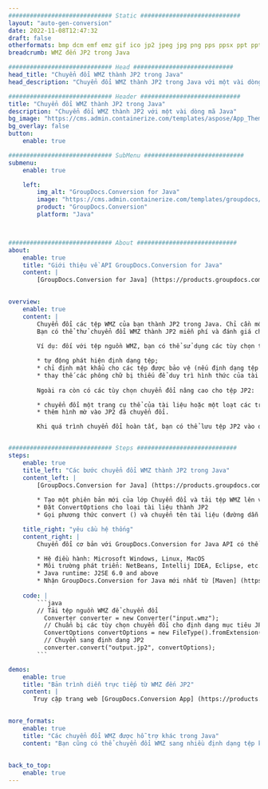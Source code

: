 ```yaml
---
############################# Static ############################
layout: "auto-gen-conversion"
date: 2022-11-08T12:47:32
draft: false
otherformats: bmp dcm emf emz gif ico jp2 jpeg jpg png pps ppsx ppt pptx psb psd svg svgz tga tif tiff webp wmf wmz
breadcrumb: WMZ đến JP2 trong Java

############################# Head ############################
head_title: "Chuyển đổi WMZ thành JP2 trong Java"
head_description: "Chuyển đổi WMZ thành JP2 trong Java với một vài dòng mã. Chuyển đổi hơn 160 định dạng tệp bằng API chuyển đổi tài liệu GroupDocs cho Java"

############################# Header ############################
title: "Chuyển đổi WMZ thành JP2 trong Java"
description: "Chuyển đổi WMZ thành JP2 với một vài dòng mã Java"
bg_image: "https://cms.admin.containerize.com/templates/aspose/App_Themes/V3/images/bg/header1.png"
bg_overlay: false
button:
    enable: true

############################# SubMenu ############################
submenu:
    enable: true

    left:
        img_alt: "GroupDocs.Conversion for Java"
        image: "https://cms.admin.containerize.com/templates/groupdocs/images/product-logos/90x90-noborder/groupdocs-conversion-java.png"
        product: "GroupDocs.Conversion"
        platform: "Java"



############################# About ############################
about:
    enable: true
    title: "Giới thiệu về API GroupDocs.Conversion for Java"
    content: |
        [GroupDocs.Conversion for Java] (https://products.groupdocs.com/conversion/java/) là một API chuyển đổi định dạng tệp nâng cao để chuyển đổi giữa các định dạng hình ảnh và tài liệu phổ biến như Microsoft Office, OpenDocument, PDF, HTML, email, CAD. và hơn thế nữa chỉ với một vài dòng mã. API gốc tự động phát hiện các định dạng của tài liệu gốc và cung cấp nhiều tùy chọn để tùy chỉnh các tài liệu được chuyển đổi. Cùng với chức năng trích xuất thông tin từ tài liệu, nó còn hỗ trợ bộ nhớ đệm kết quả chuyển đổi vào đĩa cục bộ theo mặc định. Tuy nhiên, bất kỳ loại bộ nhớ đệm nào cũng có thể được hỗ trợ bằng cách triển khai các giao diện thích hợp - Amazon S3, Dropbox, Google Drive, Windows Azure, Reddis hoặc bất kỳ giao diện nào khác.
    

overview:
    enable: true
    content: |
        Chuyển đổi các tệp WMZ của bạn thành JP2 trong Java. Chỉ cần một vài dòng mã Java trên bất kỳ nền tảng nào bạn chọn, chẳng hạn như Windows, Linux, macOS.
        Bạn có thể thử chuyển đổi WMZ thành JP2 miễn phí và đánh giá chất lượng của kết quả chuyển đổi. Cùng với các tập lệnh chuyển đổi tệp đơn giản, bạn có thể thử các tùy chọn phức tạp hơn để tải tệp nguồn WMZ và lưu trữ đầu ra JP2. 
        
        Ví dụ: đối với tệp nguồn WMZ, bạn có thể sử dụng các tùy chọn tải sau:

        * tự động phát hiện định dạng tệp;
        * chỉ định mật khẩu cho các tệp được bảo vệ (nếu định dạng tệp hỗ trợ nó);
        * thay thế các phông chữ bị thiếu để duy trì hình thức của tài liệu.
        
        Ngoài ra còn có các tùy chọn chuyển đổi nâng cao cho tệp JP2:

        * chuyển đổi một trang cụ thể của tài liệu hoặc một loạt các trang;
        * thêm hình mờ vào JP2 đã chuyển đổi.

        Khi quá trình chuyển đổi hoàn tất, bạn có thể lưu tệp JP2 vào đường dẫn tệp cục bộ của mình hoặc vào bất kỳ bộ nhớ nào của bên thứ ba như FTP, Amazon S3, Google Drive, Dropbox, v.v. Xin lưu ý - để chuyển đổi WMZ sang JP2, bạn không cần cài đặt thêm bất kỳ phần mềm nào, chẳng hạn như MS Office, Open Office, Adobe Acrobat Reader, v.v.


############################# Steps ############################
steps:
    enable: true
    title_left: "Các bước chuyển đổi WMZ thành JP2 trong Java"
    content_left: |
        [GroupDocs.Conversion for Java] (https://products.groupdocs.com/conversion/java/) cho phép nhà phát triển dễ dàng chuyển đổi tệp WMZ thành JP2 bằng một vài dòng mã.
        
        * Tạo một phiên bản mới của lớp Chuyển đổi và tải tệp WMZ lên với đường dẫn đầy đủ
        * Đặt ConvertOptions cho loại tài liệu thành JP2
        * Gọi phương thức convert () và chuyển tên tài liệu (đường dẫn đầy đủ) và định dạng (JP2) làm tham số

    title_right: "yêu cầu hệ thống"
    content_right: |
        Chuyển đổi cơ bản với GroupDocs.Conversion for Java API có thể được thực hiện chỉ với một vài dòng mã. API của chúng tôi được hỗ trợ trên tất cả các nền tảng và hệ điều hành chính. Trước khi thực thi mã bên dưới, hãy đảm bảo rằng bạn đã cài đặt các điều kiện tiên quyết sau trên hệ thống của mình.

        * Hệ điều hành: Microsoft Windows, Linux, MacOS
        * Môi trường phát triển: NetBeans, Intellij IDEA, Eclipse, etc.
        * Java runtime: J2SE 6.0 and above
        * Nhận GroupDocs.Conversion for Java mới nhất từ ​​[Maven] (https://repository.groupdocs.com/webapp/#/artifacts/browse/tree/General/repo/com/groupdocs/groupdocs-conversion)
         
    code: |
        ```java    
        // Tải tệp nguồn WMZ để chuyển đổi
          Converter converter = new Converter("input.wmz");
          // Chuẩn bị các tùy chọn chuyển đổi cho định dạng mục tiêu JP2
          ConvertOptions convertOptions = new FileType().fromExtension("jp2").getConvertOptions();
          // Chuyển sang định dạng JP2
          converter.convert("output.jp2", convertOptions);
        ```

demos:
    enable: true
    title: "Bản trình diễn trực tiếp từ WMZ đến JP2"
    content: |
       Truy cập trang web [GroupDocs.Conversion App] (https://products.groupdocs.app/conversion/family) của chúng tôi và thử chuyển đổi WMZ thành JP2 ngay bây giờ. Bản demo miễn phí có những lợi ích sau
          

more_formats:
    enable: true
    title: "Các chuyển đổi WMZ được hỗ trợ khác trong Java"
    content: "Bạn cũng có thể chuyển đổi WMZ sang nhiều định dạng tệp khác. Vui lòng xem danh sách bên dưới."
       
       
back_to_top:
    enable: true
---
```

